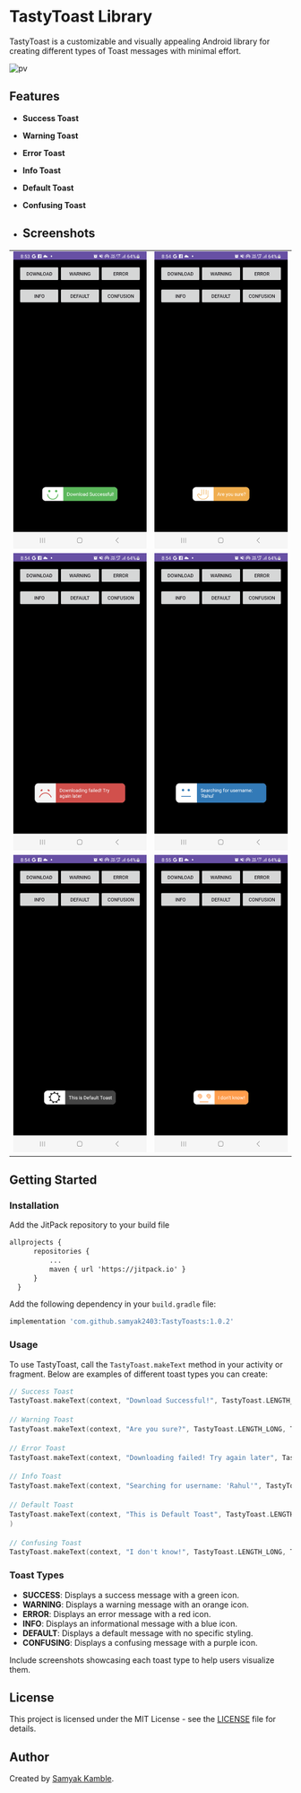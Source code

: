 # TastyToast Library

TastyToast is a customizable and visually appealing Android library for creating different types of Toast messages with minimal effort.

![pv](https://pageview.vercel.app/?github_user=TastyToasts)

## Features

- **Success Toast**
- **Warning Toast**
- **Error Toast**
- **Info Toast**
- **Default Toast**
- **Confusing Toast**

- ## Screenshots


|                                |                                |
|:-------------------------:|:-------------------------:|
|<img src="image/1.png" width="250px"/>  |  <img src="image/2.png" width="250px"/> |
|<img src="image/3.png" width="250px"/>  |  <img src="image/4.png" width="250px"/> |
|<img src="image/5.png" width="250px"/>  |  <img src="image/6.png" width="250px"/> |



## Getting Started

### Installation


 Add the JitPack repository to your build file 
  ```
  allprojects {
		repositories {
			...
			maven { url 'https://jitpack.io' }
		}
	}
  ```

Add the following dependency in your `build.gradle` file:

```groovy
implementation 'com.github.samyak2403:TastyToasts:1.0.2'
```

### Usage

To use TastyToast, call the `TastyToast.makeText` method in your activity or fragment. Below are examples of different toast types you can create:

```kotlin
// Success Toast
TastyToast.makeText(context, "Download Successful!", TastyToast.LENGTH_LONG, TastyToast.SUCCESS)

// Warning Toast
TastyToast.makeText(context, "Are you sure?", TastyToast.LENGTH_LONG, TastyToast.WARNING)

// Error Toast
TastyToast.makeText(context, "Downloading failed! Try again later", TastyToast.LENGTH_LONG, TastyToast.ERROR)

// Info Toast
TastyToast.makeText(context, "Searching for username: 'Rahul'", TastyToast.LENGTH_LONG, TastyToast.INFO)

// Default Toast
TastyToast.makeText(context, "This is Default Toast", TastyToast.LENGTH_LONG, TastyToast.DEFAULT
)

// Confusing Toast
TastyToast.makeText(context, "I don't know!", TastyToast.LENGTH_LONG, TastyToast.CONFUSING)
```

### Toast Types

- **SUCCESS**: Displays a success message with a green icon.
- **WARNING**: Displays a warning message with an orange icon.
- **ERROR**: Displays an error message with a red icon.
- **INFO**: Displays an informational message with a blue icon.
- **DEFAULT**: Displays a default message with no specific styling.
- **CONFUSING**: Displays a confusing message with a purple icon.



Include screenshots showcasing each toast type to help users visualize them.

## License

This project is licensed under the MIT License - see the [LICENSE](LICENSE) file for details.

## Author

Created by [Samyak Kamble](https://github.com/samyak2403).
